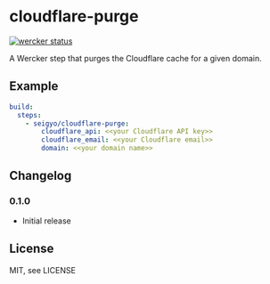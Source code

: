 # cloudflare-purge

[![wercker status](https://app.wercker.com/status/680124519e5175c6a33e9122b43833eb/m "wercker status")](https://app.wercker.com/project/bykey/680124519e5175c6a33e9122b43833eb)

A Wercker step that purges the Cloudflare cache for a given domain.

## Example

```yaml
build:
  steps:
    - seigyo/cloudflare-purge:
        cloudflare_api: <<your Cloudflare API key>>
        cloudflare_email: <<your Cloudflare email>>
        domain: <<your domain name>>
```

## Changelog

### 0.1.0

- Initial release

## License

MIT, see LICENSE
